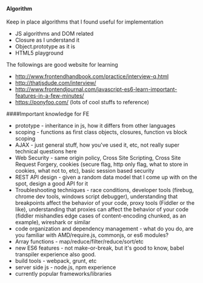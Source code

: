 #### Algorithm


Keep in place algorithms that I found useful for implementation

* JS algorithms and DOM related
* Closure as I understand it
* Object.prototype as it is
* HTML5 playground


The followings are good website for learning

* http://www.frontendhandbook.com/practice/interview-q.html
* http://thatjsdude.com/interview/
* http://www.frontendjournal.com/javascript-es6-learn-important-features-in-a-few-minutes/
* https://ponyfoo.com/ (lots of cool stuffs to reference)

####Important knowledge for FE

* prototype - inheritance in js, how it differs from other languages
* scoping - functions as first class objects, closures, function vs block scoping
* AJAX - just general stuff, how you've used it, etc, not really super technical questions here
* Web Security - same origin policy, Cross Site Scripting, Cross Site Request Forgery, cookies (secure flag, http only flag, what to store in cookies, what not to, etc), basic session based security
* REST API design - given a random data model that I come up with on the spot, design a good API for it
* Troubleshooting techniques - race conditions, developer tools (firebug, chrome dev tools, windows script debugger), understanding that breakpoints affect the behavior of your code, proxy tools (Fiddler or the like), understanding that proxies can affect the behavior of your code (fiddler mishandles edge cases of content-encoding chunked, as an example), wireshark or similar
* code organization and dependency management - what do you do, are you familiar with AMD/require.js, commonjs, or es6 modules?
* Array functions - map/reduce/filter/reduce/sort/etc
* new ES6 features - not make-or-break, but it's good to know, babel transpiler experience also good.
* build tools - webpack, grunt, etc
* server side js - node.js, npm experience
* currently popular frameworks/libraries
